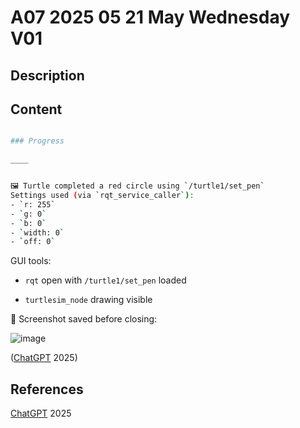 # A07 2025 05 21 May Wednesday V01

## Description



## Content

```bash

### Progress

____


🖼️ Turtle completed a red circle using `/turtle1/set_pen`  
Settings used (via `rqt_service_caller`):
- `r: 255`
- `g: 0`
- `b: 0`
- `width: 0`
- `off: 0`
```



GUI tools:

- `rqt` open with `/turtle1/set_pen` loaded

- `turtlesim_node` drawing visible





📸 Screenshot saved before closing:

![image](https://github.com/user-attachments/assets/0a84df35-f9be-4012-9224-23d0dc23702e)

([ChatGPT](https://chatgpt.com/) 2025)

## References

[ChatGPT](https://chatgpt.com/) 2025
